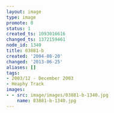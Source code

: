 ```yaml
---
layout: image
type: image
promote: 0
status: 1
created_ts: 1093016616
changed_ts: 1372159461
node_id: 1340
title: 03881-b
created: '2004-08-20'
changed: '2013-06-25'
aliases: []
tags:
- 2003/12 - December 2003
- Heaphy Track
images:
- - src: image/images/03881-b-1340.jpg
    name: 03881-b-1340.jpg
---
```


